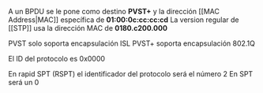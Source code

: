 A un BPDU se le pone como destino **PVST+** y la dirección [[MAC Address|MAC]] específica de **01:00:0c:cc:cc:cd**
La version regular de [[STP]] usa la dirección MAC de **0180.c200.000**

PVST solo soporta encapsulación ISL
PVST+ soporta encapsulación 802.1Q

El ID del protocolo es 0x0000

En rapid SPT (RSPT) el identificador del protocolo será el número 2
En SPT será un 0